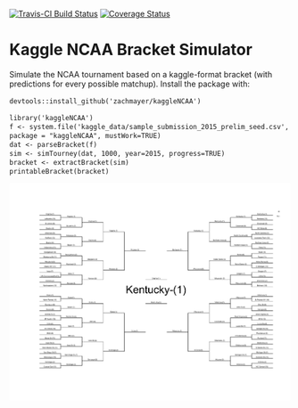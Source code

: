 <!-- README.md is generated from README.Rmd. Please edit that file -->

[![Travis-CI Build Status](https://travis-ci.org/zachmayer/kaggleNCAA.png?branch=master)](https://travis-ci.org/zachmayer/kaggleNCAA) [![Coverage Status](https://coveralls.io/repos/zachmayer/kaggleNCAA/badge.svg?branch=master)](https://coveralls.io/r/zachmayer/kaggleNCAA?branch=master)

Kaggle NCAA Bracket Simulator
=============================

Simulate the NCAA tournament based on a kaggle-format bracket (with predictions for every possible matchup). Install the package with:

``` {.r}
devtools::install_github('zachmayer/kaggleNCAA')
```

``` {.r}
library('kaggleNCAA')
f <- system.file('kaggle_data/sample_submission_2015_prelim_seed.csv', package = "kaggleNCAA", mustWork=TRUE)
dat <- parseBracket(f)
sim <- simTourney(dat, 1000, year=2015, progress=TRUE)
bracket <- extractBracket(sim)
printableBracket(bracket)
```

![](README-bracket-1.png)
